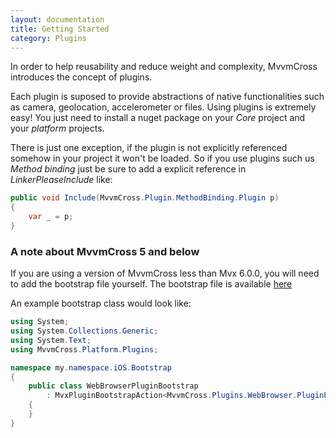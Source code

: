 ```yaml
---
layout: documentation
title: Getting Started
category: Plugins
---
```


In order to help reusability and reduce weight and complexity, MvvmCross introduces the concept of plugins.

Each plugin is suposed to provide abstractions of native functionalities such as camera, geolocation, accelerometer or files. Using plugins is extremely easy! You just need to install a nuget package on your _Core_ project and your _platform_ projects.

There is just one exception, if the plugin is not explicitly referenced somehow in your project it won't be loaded. So if you use plugins such us _Method binding_ just be sure to add a explicit reference in _LinkerPleaseInclude_ like:

```csharp
public void Include(MvvmCross.Plugin.MethodBinding.Plugin p)
{
    var _ = p;
}
```

### A note about MvvmCross 5 and below

If you are using a version of MvvmCross less than Mvx 6.0.0, you will need to add the bootstrap file yourself.
The bootstrap file is available [here](https://github.com/MvvmCross/MvvmCross/blob/5.7.0/nuspec/BootstrapContent/WebBrowserPluginBootstrap.cs.pp)

An example bootstrap class would look like:

```csharp
using System;
using System.Collections.Generic;
using System.Text;
using MvvmCross.Platform.Plugins;

namespace my.namespace.iOS.Bootstrap
{
    public class WebBrowserPluginBootstrap
        : MvxPluginBootstrapAction<MvvmCross.Plugins.WebBrowser.PluginLoader>
    {
    }
}
```
